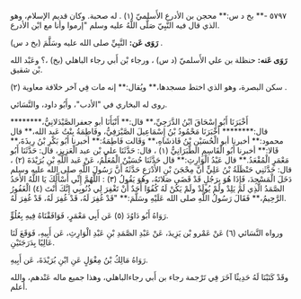 ٥٧٩٧ -** بخ د س:** محجن بن الأدرع الأَسلميّ (١) . له صحبة. وكان قديم الإسلام، وهو الذي قال فيه النَّبِيّ صَلَّى اللَّهُ عليه وسلم "إرموا وأنا مع ابْن الأدرع.

**رَوَى عَن:** النَّبِيِّ صلى الله عليه وسَلَّمَ (بخ د س) .

**رَوَى عَنه:** حنظلة بن علي الأَسلميّ (د س) ، ورجاء بْن أَبي رجاء الباهلي (بخ) ،؟ وعَبْد الله بْن شقيق.

سكن البصرة، وهو الذي اختط مسجدها،** ويُقال:** إنه مات فِي آخر خلافة معاوية (٢) .

روى له البخاري في "الأدب"، وأَبُو داود، والنَّسَائي.

أَخْبَرَنَا أَبُو إِسْحَاقَ ابْنُ الدَّرَجِيِّ،** قال:** أَنْبَأَنَا أبو جعفرالصَّيْدَلانِيُّ،******** قال:******** أَخْبَرَنَا مَحْمُودُ بْنُ إِسْمَاعِيلَ الصَّيْرَفِيُّ، وفَاطِمَةُ بِنْتُ عَبد الله،** قال محمود:** أخبرنا أبو الْحُسَيْنِ بْنُ فَاذشَاهِ،** وَقَالت فَاطِمَةُ:** أخبرنا أَبُو بَكْرِ بْنُ رِيذَةَ،** قَالا:** أخبرنا أَبُو الْقَاسِمِ الطَّبَرَانِيُّ (١) ، قال: حَدَّثَنَا علي بْن عبد الْعَزِيزِ، قال: حَدَّثَنَا أَبُو مَعْمَرٍ الْمُقْعَدُ.** قال عَبْدُ الْوَارِثِ:** قال حَدَّثَنَا حُسَيْنٌ الْمُعَلِّمُ، عَنْ عَبد اللَّهِ بْنِ بُرَيْدَةَ (٢) ، قال: حَدَّثَنِي حَنْظَلَةُ بْنُ عَلِيٍّ أَنَّ مِحْجَنَ بْنِ الأَدْرَعِ حَدَّثَهُ أَنَّ رَسُولَ اللَّهِ صلى الله عليه وسلم دَخَلَ الْمَسْجِدَ، فَإِذَا هُوَ بِرَجُلٍ قَدْ قَضَى صَلاتَهُ، وهُوَ يَقُولُ (٣) : اللَّهُمَّ إِنِّي أَسْأَلُكَ يَا اللَّهُ الأَحَدُ الصَّمَدُ الَّذِي لَمْ يَلِدْ ولَمْ يُولَدْ ولَمْ يَكُنْ لَهُ كُفُوًا أَحَدٌ أَنْ تَغْفِرَ لِي ذُنُوبِي إِنَّكَ أَنْتَ (٤) الْغَفُورُ الرَّحِيمُ،** فَقَالَ رَسُولُ اللَّهِ صلى الله عَلَيْهِ وسَلَّمَ:** "قَدْ غُفِرَ لَهُ، قَدْ غُفِرَ لَهُ، قَدْ غُفِرَ لَهُ.

رَوَاهُ أَبُو دَاوُدَ (٥) عَن أَبِي مَعْمَرٍ، فَوَافَقْنَاهُ فِيهِ بِعُلُوٍّ.

ورواه النَّسَائي (٦) عَنْ عَمْرو بْن يَزِيدَ، عَنْ عَبْدِ الصَّمَدِ بْنِ عَبْدِ الْوَارِثِ، عَن أَبِيهِ، فَوَقَعَ لَنَا عَالِيًا بِدَرَجَتَيْنِ.

رَوَاهُ مَالِكُ بْنُ مِغْوَلٍ عَنِ ابْنِ بُرَيْدَةَ، عَن أَبِيهِ.

وقَدْ كَتَبْنَا لَهُ حَدِيثًا آخَرَ فِي تَرْجمة رجاء بن أَبي رجاءالباهلي، وهذا جميع ماله عَنْدهم، والله أعلم.